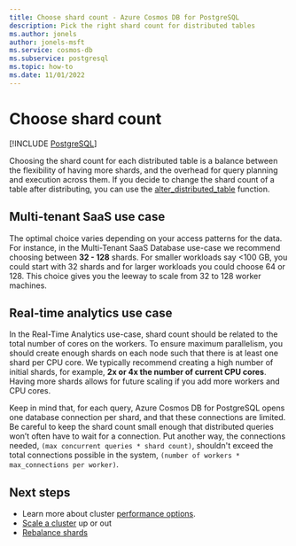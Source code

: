 ```yaml
---
title: Choose shard count - Azure Cosmos DB for PostgreSQL
description: Pick the right shard count for distributed tables
ms.author: jonels
author: jonels-msft
ms.service: cosmos-db
ms.subservice: postgresql
ms.topic: how-to
ms.date: 11/01/2022
---
```


# Choose shard count

[!INCLUDE [PostgreSQL](../includes/appliesto-postgresql.md)]

Choosing the shard count for each distributed table is a balance between the
flexibility of having more shards, and the overhead for query planning and
execution across them. If you decide to change the shard count of a table after
distributing, you can use the
[alter_distributed_table](reference-functions.md#alter_distributed_table)
function.

## Multi-tenant SaaS use case

The optimal choice varies depending on your access patterns for the data. For
instance, in the Multi-Tenant SaaS Database use-case we recommend choosing
between **32 - 128** shards. For smaller workloads say <100 GB, you could start with
32 shards and for larger workloads you could choose 64 or 128. This choice gives you
the leeway to scale from 32 to 128 worker machines.

## Real-time analytics use case

In the Real-Time Analytics use-case, shard count should be related to the total
number of cores on the workers. To ensure maximum parallelism, you should create
enough shards on each node such that there is at least one shard per CPU core.
We typically recommend creating a high number of initial shards, for example,
**2x or 4x the number of current CPU cores**. Having more shards allows for
future scaling if you add more workers and CPU cores.

Keep in mind that, for each query, Azure Cosmos DB for PostgreSQL opens one
database connection per shard, and that these connections are limited. Be
careful to keep the shard count small enough that distributed queries won’t
often have to wait for a connection. Put another way, the connections needed,
`(max concurrent queries * shard count)`, shouldn't exceed the total
connections possible in the system, `(number of workers * max_connections per
worker)`.

## Next steps

- Learn more about cluster [performance options](resources-compute.md).
- [Scale a cluster](howto-scale-grow.md) up or out
- [Rebalance shards](howto-scale-rebalance.md)
